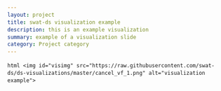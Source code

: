```yaml
---
layout: project
title: swat-ds visualization example
description: this is an example visualization
summary: example of a visualization slide
category: Project category
---
```


``html
<img id="visimg" src="https://raw.githubusercontent.com/swat-ds/ds-visualizations/master/cancel_vf_1.png" alt="visualization example">
``
